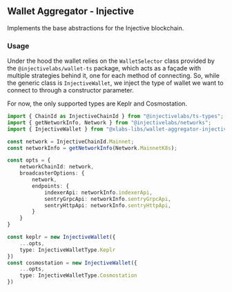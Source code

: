 ## Wallet Aggregator - Injective

Implements the base abstractions for the Injective blockchain.

### Usage

Under the hood the wallet relies on the `WalletSelector` class provided by the `@injectivelabs/wallet-ts` package, which acts as a façade with multiple strategies behind it, one for each method of connecting. So, while the generic class is `InjectiveWallet`, we inject the type of wallet we want to connect to through a constructor parameter.

For now, the only supported types are Keplr and Cosmostation.

```ts
import { ChainId as InjectiveChainId } from "@injectivelabs/ts-types";
import { getNetworkInfo, Network } from "@injectivelabs/networks";
import { InjectiveWallet } from "@xlabs-libs/wallet-aggregator-injective";

const network = InjectiveChainId.Mainnet;
const networkInfo = getNetworkInfo(Network.MainnetK8s);

const opts = {
    networkChainId: network,
    broadcasterOptions: {
        network,
        endpoints: {
            indexerApi: networkInfo.indexerApi,
            sentryGrpcApi: networkInfo.sentryGrpcApi,
            sentryHttpApi: networkInfo.sentryHttpApi,
        }
    }
}

const keplr = new InjectiveWallet({
    ...opts,
    type: InjectiveWalletType.Keplr
})
const cosmostation = new InjectiveWallet({
    ...opts,
    type: InjectiveWalletType.Cosmostation
})
```
